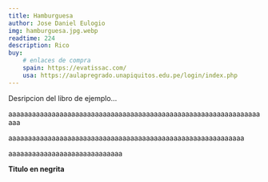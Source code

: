 ```yaml
---
title: Hamburguesa
author: Jose Daniel Eulogio
img: hamburguesa.jpg.webp
readtime: 224
description: Rico
buy:
    # enlaces de compra
    spain: https://evatissac.com/
    usa: https://aulapregrado.unapiquitos.edu.pe/login/index.php
---
```


Desripcion del libro de ejemplo...

aaaaaaaaaaaaaaaaaaaaaaaaaaaaaaaaaaaaaaaaaaaaaaaaaaaaaaaaaaaaaaaaaaa

aaaaaaaaaaaaaaaaaaaaaaaaaaaaaaaaaaaaaaaaaaaaaaaaaaaaaaaaaaaa

aaaaaaaaaaaaaaaaaaaaaaaaaaaaa

**Titulo en negrita**

